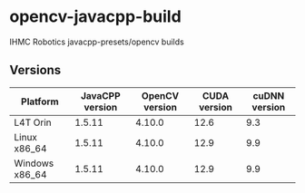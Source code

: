 # opencv-javacpp-build
IHMC Robotics javacpp-presets/opencv builds

## Versions
| Platform       | JavaCPP version | OpenCV version | CUDA version | cuDNN version |
|----------------|-----------------|----------------|--------------|---------------|
| L4T Orin       | 1.5.11          | 4.10.0         | 12.6         | 9.3           |
| Linux x86_64   | 1.5.11          | 4.10.0         | 12.9         | 9.9           |
| Windows x86_64 | 1.5.11          | 4.10.0         | 12.9         | 9.9           |
